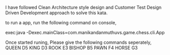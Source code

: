 I have followed Clean Architecture style design and Customer Test Design Driven Development approach to solve this kata.

to run a app, run the following command on console,

exec:java -Dexec.mainClass=com.manikandanmuthuvs.game.chess.cli.App

Once started runing, Please give the following commands seperately,
QUEEN D5
KING D3
ROOK E3
BISHOP B5
PAWN F4
HORSE G3
